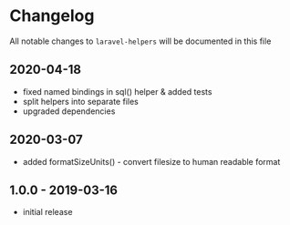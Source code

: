 # Changelog

All notable changes to `laravel-helpers` will be documented in this file

## 2020-04-18

- fixed named bindings in sql() helper & added tests
- split helpers into separate files
- upgraded dependencies

## 2020-03-07

- added formatSizeUnits() - convert filesize to human readable format

## 1.0.0 - 2019-03-16

- initial release
